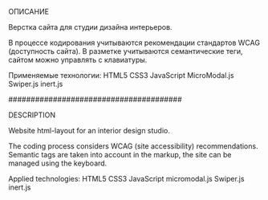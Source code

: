 ОПИСАНИЕ

Верстка сайта для студии дизайна интерьеров.

В процессе кодирования учитываются рекомендации стандартов WCAG (доступность сайта).
В разметке учитываются семантические теги, сайтом можно управлять с клавиатуры.

Применяемые технологии:
HTML5
CSS3
JavaScript
MicroModal.js
Swiper.js
inert.js

#######################################

DESCRIPTION

Website html-layout for an interior design studio.

The coding process considers WCAG (site accessibility) recommendations.
Semantic tags are taken into account in the markup, the site can be managed using the keyboard.

Applied technologies:
HTML5
CSS3
JavaScript
micromodal.js
Swiper.js
inert.js